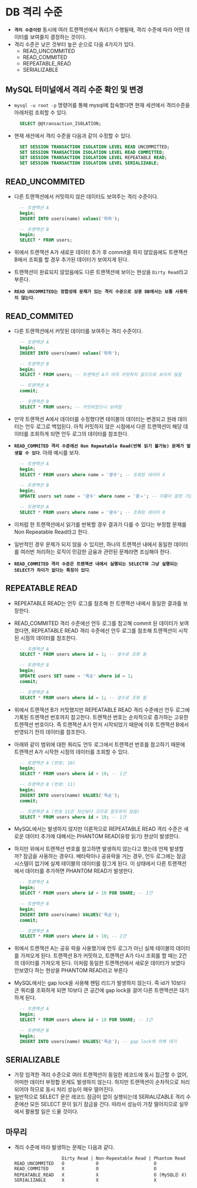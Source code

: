 # DB 격리 수준

- **`격리 수준이란`** 동시에 여러 트랜잭션에서 쿼리가 수행될때, 격리 수준에 따라 어떤 데이터를 보여줄지 결정하는 것이다.
- 격리 수준은 낮은 것부터 높은 순으로 다음 4가지가 있다.
  - READ_UNCOMMITED
  - READ_COMMITED
  - REPEATABLE_READ
  - SERIALIZABLE

## MySQL 터미널에서 격리 수준 확인 및 변경

- `mysql -u root -p` 명령어를 통해 mysql에 접속했다면 현재 세션에서 격리수준을 아래처럼 조회할 수 있다.

  ```sql
    SELECT @@transaction_ISOLATION;
  ```

- 현재 세션에서 격리 수준을 다음과 같이 수정할 수 있다.

  ```sql
    SET SESSION TRANSACTION ISOLATION LEVEL READ UNCOMMITTED;
    SET SESSION TRANSACTION ISOLATION LEVEL READ COMMITTED;
    SET SESSION TRANSACTION ISOLATION LEVEL REPEATABLE READ;
    SET SESSION TRANSACTION ISOLATION LEVEL SERIALIZABLE;
  ```

## READ_UNCOMMITED

- 다른 트랜잭션에서 커밋하지 않은 데이터도 보여주는 격리 수준이다.

  ```sql
    -- 트랜잭션 A
    begin;
    INSERT INTO users(name) values('하하');

    -- 트랜잭션 B
    begin;
    SELECT * FROM users;
  ```

- 위에서 트랜잭션 A가 새로운 데이터 추가 후 commit을 하지 않았음에도 트랜잭션 B에서 조회를 할 경우 추가된 데이터가 보여지게 된다.
- 트랜잭션이 완료되지 않았음에도 다른 트랜잭션에 보이는 현상을 `Dirty Read`라고 부른다.
- **`READ UNCOMMITED는 정합성에 문제가 있는 격리 수준으로 상용 DB에서는 보통 사용하지 않는다`**.

## READ_COMMITED

- 다른 트랜잭션에서 커밋된 데이터를 보여주는 격리 수준이다.

  ```sql
    -- 트랜잭션 A
    begin;
    INSERT INTO users(name) values('하하');

    -- 트랜잭션 B
    begin;
    SELECT * FROM users; -- 트랜잭션 A가 아직 커밋하지 않으므로 보이지 않음

    -- 트랜잭션 A
    commit;

    -- 트랜잭션 B
    SELECT * FROM users; -- 커밋되었으니 보여짐
  ```

- 만약 트랜잭션 A에서 데이터를 수정했다면 테이블의 데이터는 변경되고 원래 데이터는 언두 로그로 백업된다. 아직 커밋하지 않은 시점에서 다른 트랜잭션이 해당 데이터를 조회하게 되면 언두 로그의 데이터를 참조한다.
- **`READ_COMMITED 격리 수준에선 Non Repeatable Read(반복 읽기 불가능) 문제가 발생할 수 있다`**. 아래 예시를 보자.

  ```sql
    -- 트랜잭션 A
    begin;
    SELECT * FROM users where name = '광수'; -- 조회된 데이터 X

    -- 트랜잭션 B
    begin;
    UPDATE users set name = '광수' where name = '광ㅅ'; -- 이름이 잘못 기입되서 수정함

    -- 트랜잭션 A
    SELECT * FROM users where name = '광수'; -- 조회된 데이터 O
  ```

- 이처럼 한 트랜잭션에서 읽기를 반복할 경우 결과가 다를 수 있다는 부정합 문제를 Non Repeatable Read라고 한다.
- 일반적인 경우 문제가 되지 않을 수 있지만, 하나의 트랜잭션 내에서 동일한 데이터를 여러번 처리하는 로직이 민감한 금융과 관련된 문제라면 조심해야 한다.
- **`READ_COMMITED 격리 수준은 트랜잭션 내에서 실행되는 SELECT와 그냥 실행되는 SELECT가 차이가 없다는 특징이 있다`**.

## REPEATABLE READ

- REPEATABLE READ는 언두 로그를 참조해 한 트랜잭션 내에서 동일한 결과를 보장한다.
- READ_COMMITED 격리 수준에선 언두 로그를 참고해 commit 된 데이터가 보여졌다면, REPEATABLE READ 격리 수준에선 언두 로그를 참조해 트랜잭션이 시작된 시점의 데이터를 참조한다.

  ```sql
    -- 트랜잭션 A
    SELECT * FROM users where id = 1; -- 광수로 조회 됨

    -- 트랜잭션 B
    begin;
    UPDATE users SET name = '옥순' where id = 1;
    commit;

    -- 트랜잭션 A
    SELECT * FROM users where id = 1; -- 광수로 조회 됨
  ```

- 위에서 트랜잭션 B가 커밋했지만 REPEATABLE READ 격리 수준에선 언두 로그에 기록된 트랜잭션 번호까지 참고한다. 트랜잭션 번호는 순차적으로 증가하는 고유한 트랜잭션 번호이다. 즉 트랜잭션 A가 먼저 시작되었기 때문에 이후 트랜잭션 B에서 반영되기 전의 데이터를 참조한다.
- 아래와 같이 범위에 대한 쿼리도 언두 로그에서 트랜잭션 번호를 참고하기 때문에 트랜잭션 A가 시작한 시점의 데이터를 조회할 수 있다.

  ```sql
    -- 트랜잭션 A (번호: 10)
    begin;
    SELECT * FROM users where id > 10; -- 1건

    -- 트랜잭션 B (번호: 11)
    begin;
    INSERT INTO users(name) VALUES('옥순');
    commit;

    -- 트랜잭션 A (번호 11은 자신보다 크므로 참조하지 않음)
    SELECT * FROM users where id > 10; -- 1건
  ```

- MySQL에서는 발생하지 않지만 이론적으로 REPEATABLE READ 격리 수준은 새로운 데이터 추가에 대해서는 PHANTOM READ(유령 읽기) 현상이 발생한다.
- 하지만 위에서 트랜잭션 번호를 참고하면 발생하지 않는다고 했는데 언제 발생할까? 잠금을 사용하는 경우다. 배타락이나 공유락을 거는 경우, 언두 로그에는 잠금 시스템이 없기에 실제 테이블의 데이터를 잠그게 된다. 이 상태에서 다른 트랜잭션에서 데이터를 추가하면 PHANTOM READ가 발생한다.

  ```sql
    -- 트랜잭션 A
    begin;
    SELECT * FROM users where id > 10 FOR SHARE; -- 1건

    -- 트랜잭션 B
    begin;
    INSERT INTO users(name) VALUES('옥순');
    commit;

    -- 트랜잭션 A
    SELECT * FROM users where id > 10; -- 2건
  ```

- 위에서 트랜잭션 A는 공유 락을 사용했기에 언두 로그가 아닌 실제 테이블의 데이터를 가져오게 된다. 트랜잭션 B가 커밋하고, 트랜잭션 A가 다시 조회를 할 때는 2건의 데이터를 가져오게 된다. 이처럼 동일한 트랜잭션에서 새로운 데이터가 보였다 안보였다 하는 현상을 PHANTOM READ라고 부른다
- MySQL에서는 gap lock을 사용해 팬텀 리드가 발생하지 않는다. 즉 id가 10보다 큰 쿼리를 조회하게 되면 10보다 큰 공간에 gap lock을 걸어 다른 트랜잭션은 대기하게 된다.

  ```sql
    -- 트랜잭션 A
    begin;
    SELECT * FROM users where id > 10 FOR SHARE; -- 1건

    -- 트랜잭션 B
    begin;
    INSERT INTO users(name) VALUES('옥순'); -- gap lock에 의해 대기
  ```

## SERIALIZABLE

- 가장 엄격한 격리 수준으로 여러 트랜잭션이 동일한 레코드에 동시 접근할 수 없어, 어떠한 데이터 부정합 문제도 발생하지 않는다. 하지만 트랜잭션이 순차적으로 처리되어야 하므로 동시 처리 성능이 매우 떨어진다.
- 일반적으로 SELECT 문은 레코드 잠금이 없이 실행되는데 SERIALIZABLE 격리 수준에선 모든 SELECT 문이 읽기 잠금을 건다. 따라서 성능이 가장 떨어지므로 실무에서 활용할 일은 드물 것이다.

## 마무리

- 격리 수준에 따라 발생하는 문제는 다음과 같다.

  ```text
                    Dirty Read | Non-Repeatable Read | Phantom Read
  READ_UNCOMMITED   O            O                     O
  READ_COMMITED     X            O                     O
  REPEATABLE_READ   X            X                     O (MySQL은 X)
  SERIALIZABLE      X            X                     X
  ```
